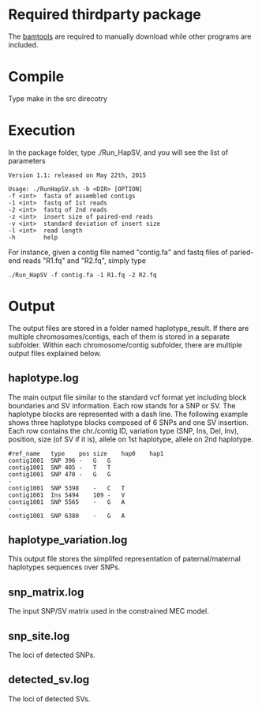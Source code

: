 # Required thirdparty package
The [bamtools][1] are required to manually download while other programs are included.

# Compile
Type make in the src direcotry

# Execution
In the package folder, type ./Run_HapSV, and you will see the list of parameters

    Version 1.1: released on May 22th, 2015

    Usage: ./RunHapSV.sh -b <DIR> [OPTION]
    -f <int>  fasta of assembled contigs
    -1 <int>  fastq of 1st reads
    -2 <int>  fastq of 2nd reads
    -z <int>  insert size of paired-end reads
    -v <int>  standard deviation of insert size
    -l <int>  read length
    -h        help

For instance, given a contig file named "contig.fa" and fastq files of paried-end reads "R1.fq" and "R2.fq", simply type

    ./Run_HapSV -f contig.fa -1 R1.fq -2 R2.fq

# Output
The output files are stored in a folder named haplotype_result. If there are multiple chromosomes/contigs, each of them is stored in a separate subfolder. Within each chromosome/contig subfolder, there are multiple output files explained below.

## haplotype.log
The main output file similar to the standard vcf format yet including block boundaries and SV information. Each row stands for a SNP or SV. The haplotype blocks are represented with a dash line. The following example shows three haplotype blocks composed of 6 SNPs and one SV insertion. Each row contains the chr./contig ID, variation type (SNP, Ins, Del, Inv), position, size (of SV if it is), allele on 1st haplotype, allele on 2nd haplotype.

    #ref_name	type	pos	size	hap0	hap1
    contig1001	SNP	396	-	G	G
    contig1001	SNP	405	-	T	T
    contig1001	SNP	470	-	G	G
    -
    contig1001	SNP	5398	-	C	T
    contig1001	Ins	5494	109	-	V
    contig1001	SNP	5565	-	G	A
    -
    contig1001	SNP	6380	-	G	A

## haplotype_variation.log
This output file stores the simplifed representation of paternal/maternal haplotypes sequences over SNPs.


## snp_matrix.log
The input SNP/SV matrix used in the constrained MEC model.

## snp_site.log
The loci of detected SNPs.

## detected_sv.log
The loci of detected SVs.

[1]: https://github.com/pezmaster31/bamtools
